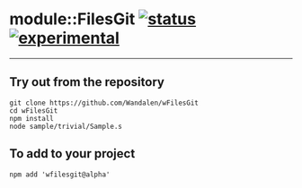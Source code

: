 
# module::FilesGit  [![status](https://github.com/Wandalen/wFilesGit/workflows/publish/badge.svg)](https://github.com/Wandalen/wFilesGit/actions?query=workflow%3Apublish) [![experimental](https://img.shields.io/badge/stability-experimental-orange.svg)](https://github.com/emersion/stability-badges#experimental)

___

## Try out from the repository
```
git clone https://github.com/Wandalen/wFilesGit
cd wFilesGit
npm install
node sample/trivial/Sample.s
```

## To add to your project
```
npm add 'wfilesgit@alpha'
```




